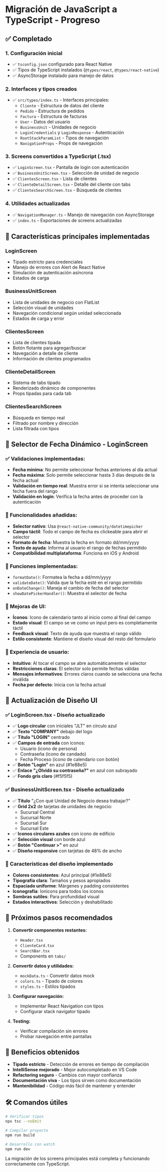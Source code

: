 # Migración de JavaScript a TypeScript - Progreso

## ✅ Completado

### 1. Configuración inicial
- ✅ `tsconfig.json` configurado para React Native
- ✅ Tipos de TypeScript instalados (`@types/react`, `@types/react-native`)
- ✅ AsyncStorage instalado para manejo de datos

### 2. Interfaces y tipos creados
- ✅ `src/types/index.ts` - Interfaces principales:
  - `Cliente` - Estructura de datos del cliente
  - `Pedido` - Estructura de pedidos
  - `Factura` - Estructura de facturas
  - `User` - Datos del usuario
  - `BusinessUnit` - Unidades de negocio
  - `LoginCredentials` y `LoginResponse` - Autenticación
  - `RootStackParamList` - Tipos de navegación
  - `NavigationProps` - Props de navegación

### 3. Screens convertidos a TypeScript (.tsx)
- ✅ `LoginScreen.tsx` - Pantalla de login con autenticación
- ✅ `BusinessUnitScreen.tsx` - Selección de unidad de negocio
- ✅ `ClientesScreen.tsx` - Lista de clientes
- ✅ `ClienteDetailScreen.tsx` - Detalle del cliente con tabs
- ✅ `ClientesSearchScreen.tsx` - Búsqueda de clientes

### 4. Utilidades actualizadas
- ✅ `NavigationManager.ts` - Manejo de navegación con AsyncStorage
- ✅ `index.ts` - Exportaciones de screens actualizadas

## 🔄 Características principales implementadas

### LoginScreen
- Tipado estricto para credenciales
- Manejo de errores con Alert de React Native
- Simulación de autenticación asíncrona
- Estados de carga

### BusinessUnitScreen
- Lista de unidades de negocio con FlatList
- Selección visual de unidades
- Navegación condicional según unidad seleccionada
- Estados de carga y error

### ClientesScreen
- Lista de clientes tipada
- Botón flotante para agregar/buscar
- Navegación a detalle de cliente
- Información de clientes programados

### ClienteDetailScreen
- Sistema de tabs tipado
- Renderizado dinámico de componentes
- Props tipadas para cada tab

### ClientesSearchScreen
- Búsqueda en tiempo real
- Filtrado por nombre y dirección
- Lista filtrada con tipos

## 📅 Selector de Fecha Dinámico - LoginScreen

### ✅ Validaciones implementadas:
- **Fecha mínima**: No permite seleccionar fechas anteriores al día actual
- **Fecha máxima**: Solo permite seleccionar hasta 3 días después de la fecha actual
- **Validación en tiempo real**: Muestra error si se intenta seleccionar una fecha fuera del rango
- **Validación en login**: Verifica la fecha antes de proceder con la autenticación

### 🎯 Funcionalidades añadidas:
- **Selector nativo**: Usa `@react-native-community/datetimepicker`
- **Campo táctil**: Todo el campo de fecha es clickeable para abrir el selector
- **Formato de fecha**: Muestra la fecha en formato dd/mm/yyyy
- **Texto de ayuda**: Informa al usuario el rango de fechas permitido
- **Compatibilidad multiplataforma**: Funciona en iOS y Android

### 🔧 Funciones implementadas:
- `formatDate()`: Formatea la fecha a dd/mm/yyyy
- `validateDate()`: Valida que la fecha esté en el rango permitido
- `onDateChange()`: Maneja el cambio de fecha del selector
- `showDatePickerHandler()`: Muestra el selector de fecha

### 🎨 Mejoras de UI:
- **Íconos**: Icono de calendario tanto al inicio como al final del campo
- **Estado visual**: El campo se ve como un input pero es completamente táctil
- **Feedback visual**: Texto de ayuda que muestra el rango válido
- **Estilo consistente**: Mantiene el diseño visual del resto del formulario

### 📱 Experiencia de usuario:
- **Intuitivo**: Al tocar el campo se abre automáticamente el selector
- **Restricciones claras**: El selector solo permite fechas válidas
- **Mensajes informativos**: Errores claros cuando se selecciona una fecha inválida
- **Fecha por defecto**: Inicia con la fecha actual

## 🎨 Actualización de Diseño UI

### ✅ LoginScreen.tsx - Diseño actualizado
- ✅ **Logo circular** con iniciales "JLT" en círculo azul
- ✅ **Texto "COMPANY"** debajo del logo
- ✅ **Título "LOGIN"** centrado
- ✅ **Campos de entrada** con iconos:
  - Usuario (icono de persona)
  - Contraseña (icono de candado)
  - Fecha Proceso (icono de calendario con botón)
- ✅ **Botón "Login"** en azul (#1e88e5)
- ✅ **Enlace "¿Olvidó su contraseña?"** en azul con subrayado
- ✅ **Fondo gris claro** (#f5f5f5)

### ✅ BusinessUnitScreen.tsx - Diseño actualizado
- ✅ **Título** "¿Con qué Unidad de Negocio desea trabajar?"
- ✅ **Grid 2x2** de tarjetas de unidades de negocio:
  - Sucursal Central
  - Sucursal Norte
  - Sucursal Sur
  - Sucursal Este
- ✅ **Iconos circulares azules** con icono de edificio
- ✅ **Selección visual** con borde azul
- ✅ **Botón "Continuar >"** en azul
- ✅ **Diseño responsive** con tarjetas de 48% de ancho

### 🎯 Características del diseño implementado
- **Colores consistentes**: Azul principal (#1e88e5)
- **Tipografía clara**: Tamaños y pesos apropiados
- **Espaciado uniforme**: Márgenes y padding consistentes
- **Iconografía**: Ionicons para todos los iconos
- **Sombras sutiles**: Para profundidad visual
- **Estados interactivos**: Selección y deshabilitado

## 📝 Próximos pasos recomendados

1. **Convertir componentes restantes:**
   - `Header.tsx`
   - `ClienteCard.tsx`
   - `SearchBar.tsx`
   - Components en `tabs/`

2. **Convertir datos y utilidades:**
   - `mockData.ts` - Convertir datos mock
   - `colors.ts` - Tipado de colores
   - `styles.ts` - Estilos tipados

3. **Configurar navegación:**
   - Implementar React Navigation con tipos
   - Configurar stack navigator tipado

4. **Testing:**
   - Verificar compilación sin errores
   - Probar navegación entre pantallas

## 🎯 Beneficios obtenidos

- **Tipado estricto** - Detección de errores en tiempo de compilación
- **IntelliSense mejorado** - Mejor autocompletado en VS Code
- **Refactoring seguro** - Cambios con mayor confianza
- **Documentación viva** - Los tipos sirven como documentación
- **Mantenibilidad** - Código más fácil de mantener y entender

## 🛠️ Comandos útiles

```bash
# Verificar tipos
npx tsc --noEmit

# Compilar proyecto
npm run build

# Desarrollo con watch
npm run dev
```

La migración de los screens principales está completa y funcionando correctamente con TypeScript.
